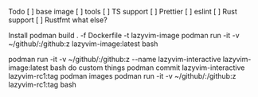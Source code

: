 Todo
[ ] base image
[ ] tools
[ ] TS support
[ ] Prettier
[ ] eslint
[ ] Rust support
[ ] Rustfmt
what else?

Install
podman build . -f Dockerfile -t lazyvim-image
podman run -it -v ~/github/:/github:z lazyvim-image:latest bash

podman run -it -v ~/github/:/github:z --name lazyvim-interactive lazyvim-image:latest bash
do custom things
podman commit lazyvim-interactive lazyvim-rc1:tag
podman images
podman run -it -v ~/github/:/github:z lazyvim-rc1:tag bash
